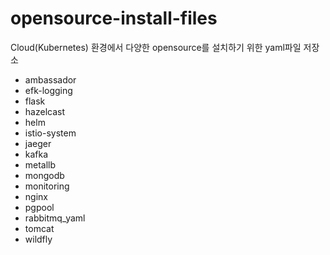 # opensource-install-files
Cloud(Kubernetes) 환경에서 다양한 opensource를 설치하기 위한 yaml파일 저장소

- ambassador
- efk-logging
- flask
- hazelcast
- helm
- istio-system
- jaeger
- kafka
- metallb
- mongodb
- monitoring
- nginx
- pgpool
- rabbitmq_yaml
- tomcat
- wildfly
